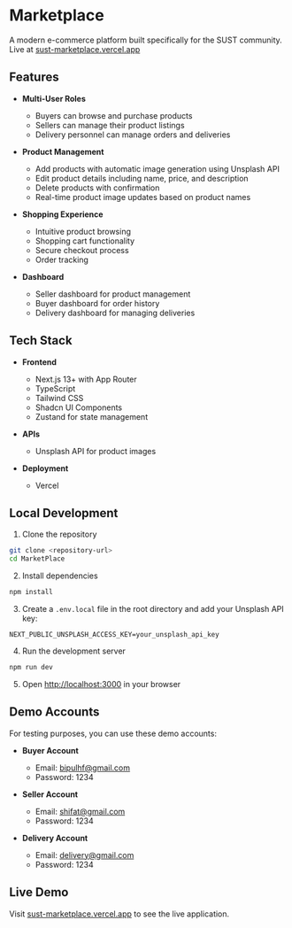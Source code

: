 # Marketplace

A modern e-commerce platform built specifically for the SUST community. Live at [sust-marketplace.vercel.app](https://sust-marketplace.vercel.app)

## Features

- **Multi-User Roles**
  - Buyers can browse and purchase products
  - Sellers can manage their product listings
  - Delivery personnel can manage orders and deliveries

- **Product Management**
  - Add products with automatic image generation using Unsplash API
  - Edit product details including name, price, and description
  - Delete products with confirmation
  - Real-time product image updates based on product names

- **Shopping Experience**
  - Intuitive product browsing
  - Shopping cart functionality
  - Secure checkout process
  - Order tracking

- **Dashboard**
  - Seller dashboard for product management
  - Buyer dashboard for order history
  - Delivery dashboard for managing deliveries

## Tech Stack

- **Frontend**
  - Next.js 13+ with App Router
  - TypeScript
  - Tailwind CSS
  - Shadcn UI Components
  - Zustand for state management

- **APIs**
  - Unsplash API for product images

- **Deployment**
  - Vercel

## Local Development

1. Clone the repository
```bash
git clone <repository-url>
cd MarketPlace
```

2. Install dependencies
```bash
npm install
```

3. Create a `.env.local` file in the root directory and add your Unsplash API key:
```
NEXT_PUBLIC_UNSPLASH_ACCESS_KEY=your_unsplash_api_key
```

4. Run the development server
```bash
npm run dev
```

5. Open [http://localhost:3000](http://localhost:3000) in your browser

## Demo Accounts

For testing purposes, you can use these demo accounts:

- **Buyer Account**
  - Email: bipulhf@gmail.com
  - Password: 1234

- **Seller Account**
  - Email: shifat@gmail.com
  - Password: 1234

- **Delivery Account**
  - Email: delivery@gmail.com
  - Password: 1234

## Live Demo

Visit [sust-marketplace.vercel.app](https://sust-marketplace.vercel.app) to see the live application.

